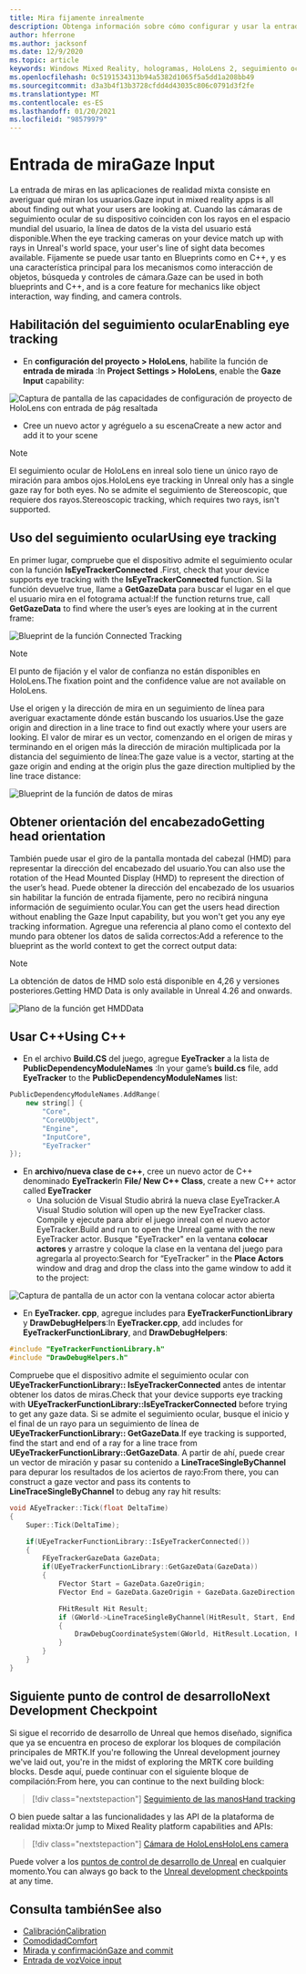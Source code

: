 ```yaml
---
title: Mira fijamente inrealmente
description: Obtenga información sobre cómo configurar y usar la entrada de fijamente con el seguimiento ocular y la orientación del encabezado de las aplicaciones de HoloLens en el caso de que no sea real.
author: hferrone
ms.author: jacksonf
ms.date: 12/9/2020
ms.topic: article
keywords: Windows Mixed Reality, hologramas, HoloLens 2, seguimiento ocular, entrada de mirada, pantalla montada de cabeza, motor no real, auriculares de realidad mixta, auriculares de la realidad mixta de Windows, auriculares de realidad virtual
ms.openlocfilehash: 0c5191534313b94a5382d1065f5a5dd1a208bb49
ms.sourcegitcommit: d3a3b4f13b3728cfdd4d43035c806c0791d3f2fe
ms.translationtype: MT
ms.contentlocale: es-ES
ms.lasthandoff: 01/20/2021
ms.locfileid: "98579979"
---
```

# <a name="gaze-input"></a><span data-ttu-id="d56f5-104">Entrada de mira</span><span class="sxs-lookup"><span data-stu-id="d56f5-104">Gaze Input</span></span>

<span data-ttu-id="d56f5-105">La entrada de miras en las aplicaciones de realidad mixta consiste en averiguar qué miran los usuarios.</span><span class="sxs-lookup"><span data-stu-id="d56f5-105">Gaze input in mixed reality apps is all about finding out what your users are looking at.</span></span> <span data-ttu-id="d56f5-106">Cuando las cámaras de seguimiento ocular de su dispositivo coinciden con los rayos en el espacio mundial del usuario, la línea de datos de la vista del usuario está disponible.</span><span class="sxs-lookup"><span data-stu-id="d56f5-106">When the eye tracking cameras on your device match up with rays in Unreal's world space, your user's line of sight data becomes available.</span></span> <span data-ttu-id="d56f5-107">Fijamente se puede usar tanto en Blueprints como en C++, y es una característica principal para los mecanismos como interacción de objetos, búsqueda y controles de cámara.</span><span class="sxs-lookup"><span data-stu-id="d56f5-107">Gaze can be used in both blueprints and C++, and is a core feature for mechanics like object interaction, way finding, and camera controls.</span></span>

## <a name="enabling-eye-tracking"></a><span data-ttu-id="d56f5-108">Habilitación del seguimiento ocular</span><span class="sxs-lookup"><span data-stu-id="d56f5-108">Enabling eye tracking</span></span>

- <span data-ttu-id="d56f5-109">En **configuración del proyecto > HoloLens**, habilite la función de **entrada de mirada** :</span><span class="sxs-lookup"><span data-stu-id="d56f5-109">In **Project Settings > HoloLens**, enable the **Gaze Input** capability:</span></span>

![Captura de pantalla de las capacidades de configuración de proyecto de HoloLens con entrada de pág resaltada](images/unreal-gaze-img-01.png)

- <span data-ttu-id="d56f5-111">Cree un nuevo actor y agréguelo a su escena</span><span class="sxs-lookup"><span data-stu-id="d56f5-111">Create a new actor and add it to your scene</span></span>

> [!NOTE]
> <span data-ttu-id="d56f5-112">El seguimiento ocular de HoloLens en inreal solo tiene un único rayo de miración para ambos ojos.</span><span class="sxs-lookup"><span data-stu-id="d56f5-112">HoloLens eye tracking in Unreal only has a single gaze ray for both eyes.</span></span> <span data-ttu-id="d56f5-113">No se admite el seguimiento de Stereoscopic, que requiere dos rayos.</span><span class="sxs-lookup"><span data-stu-id="d56f5-113">Stereoscopic tracking, which requires two rays, isn't supported.</span></span>

## <a name="using-eye-tracking"></a><span data-ttu-id="d56f5-114">Uso del seguimiento ocular</span><span class="sxs-lookup"><span data-stu-id="d56f5-114">Using eye tracking</span></span>

<span data-ttu-id="d56f5-115">En primer lugar, compruebe que el dispositivo admite el seguimiento ocular con la función **IsEyeTrackerConnected** .</span><span class="sxs-lookup"><span data-stu-id="d56f5-115">First, check that your device supports eye tracking with the **IsEyeTrackerConnected** function.</span></span>  <span data-ttu-id="d56f5-116">Si la función devuelve true, llame a **GetGazeData** para buscar el lugar en el que el usuario mira en el fotograma actual:</span><span class="sxs-lookup"><span data-stu-id="d56f5-116">If the function returns true, call **GetGazeData** to find where the user’s eyes are looking at in the current frame:</span></span>

![Blueprint de la función Connected Tracking](images/unreal-gaze-img-02.png)

> [!NOTE]
> <span data-ttu-id="d56f5-118">El punto de fijación y el valor de confianza no están disponibles en HoloLens.</span><span class="sxs-lookup"><span data-stu-id="d56f5-118">The fixation point and the confidence value are not available on HoloLens.</span></span>

<span data-ttu-id="d56f5-119">Use el origen y la dirección de mira en un seguimiento de línea para averiguar exactamente dónde están buscando los usuarios.</span><span class="sxs-lookup"><span data-stu-id="d56f5-119">Use the gaze origin and direction in a line trace to find out exactly where your users are looking.</span></span>  <span data-ttu-id="d56f5-120">El valor de mirar es un vector, comenzando en el origen de miras y terminando en el origen más la dirección de miración multiplicada por la distancia del seguimiento de línea:</span><span class="sxs-lookup"><span data-stu-id="d56f5-120">The gaze value is a vector, starting at the gaze origin and ending at the origin plus the gaze direction multiplied by the line trace distance:</span></span>

![Blueprint de la función de datos de miras](images/unreal-gaze-img-03.png)

## <a name="getting-head-orientation"></a><span data-ttu-id="d56f5-122">Obtener orientación del encabezado</span><span class="sxs-lookup"><span data-stu-id="d56f5-122">Getting head orientation</span></span>

<span data-ttu-id="d56f5-123">También puede usar el giro de la pantalla montada del cabezal (HMD) para representar la dirección del encabezado del usuario.</span><span class="sxs-lookup"><span data-stu-id="d56f5-123">You can also use the rotation of the Head Mounted Display (HMD) to represent the direction of the user’s head.</span></span> <span data-ttu-id="d56f5-124">Puede obtener la dirección del encabezado de los usuarios sin habilitar la función de entrada fijamente, pero no recibirá ninguna información de seguimiento ocular.</span><span class="sxs-lookup"><span data-stu-id="d56f5-124">You can get the users head direction without enabling the Gaze Input capability, but you won't get you any eye tracking information.</span></span>  <span data-ttu-id="d56f5-125">Agregue una referencia al plano como el contexto del mundo para obtener los datos de salida correctos:</span><span class="sxs-lookup"><span data-stu-id="d56f5-125">Add a reference to the blueprint as the world context to get the correct output data:</span></span>

> [!NOTE]
> <span data-ttu-id="d56f5-126">La obtención de datos de HMD solo está disponible en 4,26 y versiones posteriores.</span><span class="sxs-lookup"><span data-stu-id="d56f5-126">Getting HMD Data is only available in Unreal 4.26 and onwards.</span></span>

![Plano de la función get HMDData](images/unreal-gaze-img-04.png)

## <a name="using-c"></a><span data-ttu-id="d56f5-128">Usar C++</span><span class="sxs-lookup"><span data-stu-id="d56f5-128">Using C++</span></span>

- <span data-ttu-id="d56f5-129">En el archivo **Build.CS** del juego, agregue **EyeTracker** a la lista de **PublicDependencyModuleNames** :</span><span class="sxs-lookup"><span data-stu-id="d56f5-129">In your game’s **build.cs** file, add **EyeTracker** to the **PublicDependencyModuleNames** list:</span></span>

```cpp
PublicDependencyModuleNames.AddRange(
    new string[] {
        "Core",
        "CoreUObject",
        "Engine",
        "InputCore",
        "EyeTracker"
});
```

- <span data-ttu-id="d56f5-130">En **archivo/nueva clase de c++**, cree un nuevo actor de C++ denominado **EyeTracker**</span><span class="sxs-lookup"><span data-stu-id="d56f5-130">In **File/ New C++ Class**, create a new C++ actor called **EyeTracker**</span></span>
    - <span data-ttu-id="d56f5-131">Una solución de Visual Studio abrirá la nueva clase EyeTracker.</span><span class="sxs-lookup"><span data-stu-id="d56f5-131">A Visual Studio solution will open up the new EyeTracker class.</span></span> <span data-ttu-id="d56f5-132">Compile y ejecute para abrir el juego inreal con el nuevo actor EyeTracker.</span><span class="sxs-lookup"><span data-stu-id="d56f5-132">Build and run to open the Unreal game with the new EyeTracker actor.</span></span>  <span data-ttu-id="d56f5-133">Busque "EyeTracker" en la ventana **colocar actores** y arrastre y coloque la clase en la ventana del juego para agregarla al proyecto:</span><span class="sxs-lookup"><span data-stu-id="d56f5-133">Search for “EyeTracker” in the **Place Actors** window and drag and drop the class into the game window to add it to the project:</span></span>

![Captura de pantalla de un actor con la ventana colocar actor abierta](images/unreal-gaze-img-06.png)

- <span data-ttu-id="d56f5-135">En **EyeTracker. cpp**, agregue includes para **EyeTrackerFunctionLibrary** y **DrawDebugHelpers**:</span><span class="sxs-lookup"><span data-stu-id="d56f5-135">In **EyeTracker.cpp**, add includes for **EyeTrackerFunctionLibrary**, and **DrawDebugHelpers**:</span></span>

```cpp
#include "EyeTrackerFunctionLibrary.h"
#include "DrawDebugHelpers.h"
```

<span data-ttu-id="d56f5-136">Compruebe que el dispositivo admite el seguimiento ocular con **UEyeTrackerFunctionLibrary:: IsEyeTrackerConnected** antes de intentar obtener los datos de miras.</span><span class="sxs-lookup"><span data-stu-id="d56f5-136">Check that your device supports eye tracking with **UEyeTrackerFunctionLibrary::IsEyeTrackerConnected** before trying to get any gaze data.</span></span>  <span data-ttu-id="d56f5-137">Si se admite el seguimiento ocular, busque el inicio y el final de un rayo para un seguimiento de línea de **UEyeTrackerFunctionLibrary:: GetGazeData**.</span><span class="sxs-lookup"><span data-stu-id="d56f5-137">If eye tracking is supported, find the start and end of a ray for a line trace from **UEyeTrackerFunctionLibrary::GetGazeData**.</span></span> <span data-ttu-id="d56f5-138">A partir de ahí, puede crear un vector de miración y pasar su contenido a **LineTraceSingleByChannel** para depurar los resultados de los aciertos de rayo:</span><span class="sxs-lookup"><span data-stu-id="d56f5-138">From there, you can construct a gaze vector and pass its contents to **LineTraceSingleByChannel** to debug any ray hit results:</span></span>

```cpp
void AEyeTracker::Tick(float DeltaTime)
{
    Super::Tick(DeltaTime);

    if(UEyeTrackerFunctionLibrary::IsEyeTrackerConnected())
    {
        FEyeTrackerGazeData GazeData;
        if(UEyeTrackerFunctionLibrary::GetGazeData(GazeData))
        {
            FVector Start = GazeData.GazeOrigin;
            FVector End = GazeData.GazeOrigin + GazeData.GazeDirection * 100;

            FHitResult Hit Result;
            if (GWorld->LineTraceSingleByChannel(HitResult, Start, End, ECollisionChannel::ECC_Visiblity))
            {
                DrawDebugCoordinateSystem(GWorld, HitResult.Location, FQuat::Identity.Rotator(), 10);
            }
        }
    }
}
```

## <a name="next-development-checkpoint"></a><span data-ttu-id="d56f5-139">Siguiente punto de control de desarrollo</span><span class="sxs-lookup"><span data-stu-id="d56f5-139">Next Development Checkpoint</span></span>

<span data-ttu-id="d56f5-140">Si sigue el recorrido de desarrollo de Unreal que hemos diseñado, significa que ya se encuentra en proceso de explorar los bloques de compilación principales de MRTK.</span><span class="sxs-lookup"><span data-stu-id="d56f5-140">If you're following the Unreal development journey we've laid out, you're in the midst of exploring the MRTK core building blocks.</span></span> <span data-ttu-id="d56f5-141">Desde aquí, puede continuar con el siguiente bloque de compilación:</span><span class="sxs-lookup"><span data-stu-id="d56f5-141">From here, you can continue to the next building block:</span></span>

> [!div class="nextstepaction"]
> [<span data-ttu-id="d56f5-142">Seguimiento de las manos</span><span class="sxs-lookup"><span data-stu-id="d56f5-142">Hand tracking</span></span>](unreal-hand-tracking.md)

<span data-ttu-id="d56f5-143">O bien puede saltar a las funcionalidades y las API de la plataforma de realidad mixta:</span><span class="sxs-lookup"><span data-stu-id="d56f5-143">Or jump to Mixed Reality platform capabilities and APIs:</span></span>

> [!div class="nextstepaction"]
> [<span data-ttu-id="d56f5-144">Cámara de HoloLens</span><span class="sxs-lookup"><span data-stu-id="d56f5-144">HoloLens camera</span></span>](unreal-hololens-camera.md)

<span data-ttu-id="d56f5-145">Puede volver a los [puntos de control de desarrollo de Unreal](unreal-development-overview.md#2-core-building-blocks) en cualquier momento.</span><span class="sxs-lookup"><span data-stu-id="d56f5-145">You can always go back to the [Unreal development checkpoints](unreal-development-overview.md#2-core-building-blocks) at any time.</span></span>

## <a name="see-also"></a><span data-ttu-id="d56f5-146">Consulta también</span><span class="sxs-lookup"><span data-stu-id="d56f5-146">See also</span></span>
* [<span data-ttu-id="d56f5-147">Calibración</span><span class="sxs-lookup"><span data-stu-id="d56f5-147">Calibration</span></span>](/hololens/hololens-calibration)
* [<span data-ttu-id="d56f5-148">Comodidad</span><span class="sxs-lookup"><span data-stu-id="d56f5-148">Comfort</span></span>](../../design/comfort.md)
* [<span data-ttu-id="d56f5-149">Mirada y confirmación</span><span class="sxs-lookup"><span data-stu-id="d56f5-149">Gaze and commit</span></span>](../../design/gaze-and-commit.md)
* [<span data-ttu-id="d56f5-150">Entrada de voz</span><span class="sxs-lookup"><span data-stu-id="d56f5-150">Voice input</span></span>](../../out-of-scope/voice-design.md)